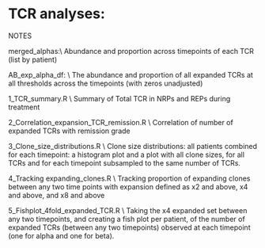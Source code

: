 # TCR analyses: 

NOTES

merged_alphas:\ 
Abundance and proportion across timepoints of each TCR (list by patient)

AB_exp_alpha_df: \ 
The abundance and proportion of all expanded TCRs at all thresholds across the timepoints (with zeros unadjusted)



1_TCR_summary.R \ 
Summary of Total TCR in NRPs and REPs during treatment

2_Correlation_expansion_TCR_remission.R \ 
Correlation of number of expanded TCRs with remission grade

3_Clone_size_distributions.R \ 
Clone size distributions: all patients combined for each timepoint: a histogram plot and a plot with all clone sizes, for all TCRs and for each timepoint subsampled to the same number of TCRs.

4_Tracking expanding_clones.R \ 
Tracking proportion of expanding clones between any two time points with expansion defined as x2 and above, x4 and above, and x8 and above

5_Fishplot_4fold_expanded_TCR.R \ 
Taking the x4 expanded set between any two timepoints, and creating a fish plot per patient, of the number of expanded TCRs (between any two timepoints) observed at each timepoint (one for alpha and one for beta).

